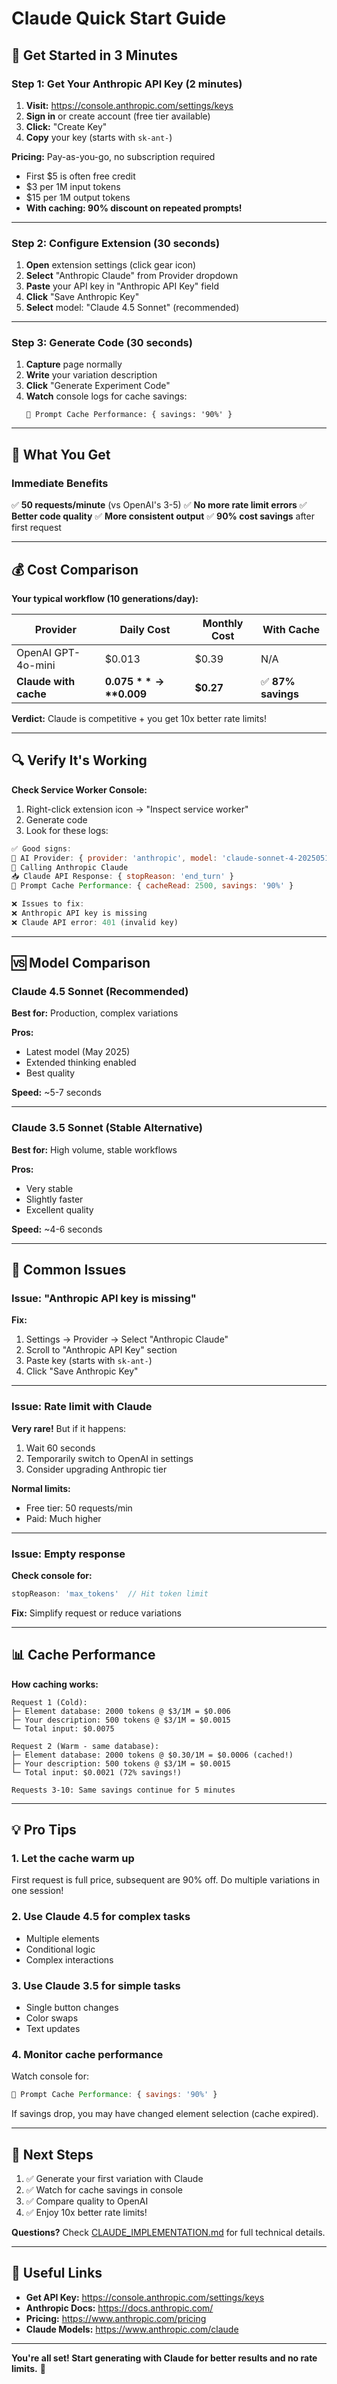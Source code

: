 # Claude Quick Start Guide

## 🚀 Get Started in 3 Minutes

### Step 1: Get Your Anthropic API Key (2 minutes)

1. **Visit:** https://console.anthropic.com/settings/keys
2. **Sign in** or create account (free tier available)
3. **Click:** "Create Key"
4. **Copy** your key (starts with `sk-ant-`)

**Pricing:** Pay-as-you-go, no subscription required
- First $5 is often free credit
- $3 per 1M input tokens
- $15 per 1M output tokens
- **With caching: 90% discount on repeated prompts!**

---

### Step 2: Configure Extension (30 seconds)

1. **Open** extension settings (click gear icon)
2. **Select** "Anthropic Claude" from Provider dropdown
3. **Paste** your API key in "Anthropic API Key" field
4. **Click** "Save Anthropic Key"
5. **Select** model: "Claude 4.5 Sonnet" (recommended)

---

### Step 3: Generate Code (30 seconds)

1. **Capture** page normally
2. **Write** your variation description
3. **Click** "Generate Experiment Code"
4. **Watch** console logs for cache savings:
   ```
   💾 Prompt Cache Performance: { savings: '90%' }
   ```

---

## 🎯 What You Get

### Immediate Benefits

✅ **50 requests/minute** (vs OpenAI's 3-5)
✅ **No more rate limit errors**
✅ **Better code quality**
✅ **More consistent output**
✅ **90% cost savings** after first request

---

## 💰 Cost Comparison

**Your typical workflow (10 generations/day):**

| Provider | Daily Cost | Monthly Cost | With Cache |
|----------|-----------|--------------|------------|
| OpenAI GPT-4o-mini | $0.013 | $0.39 | N/A |
| **Claude with cache** | **$0.075** → **$0.009** | **$0.27** | ✅ **87% savings** |

**Verdict:** Claude is competitive + you get 10x better rate limits!

---

## 🔍 Verify It's Working

**Check Service Worker Console:**

1. Right-click extension icon → "Inspect service worker"
2. Generate code
3. Look for these logs:

```javascript
✅ Good signs:
🤖 AI Provider: { provider: 'anthropic', model: 'claude-sonnet-4-20250514' }
🔮 Calling Anthropic Claude
📥 Claude API Response: { stopReason: 'end_turn' }
💾 Prompt Cache Performance: { cacheRead: 2500, savings: '90%' }

❌ Issues to fix:
❌ Anthropic API key is missing
❌ Claude API error: 401 (invalid key)
```

---

## 🆚 Model Comparison

### Claude 4.5 Sonnet (Recommended)

**Best for:** Production, complex variations

**Pros:**
- Latest model (May 2025)
- Extended thinking enabled
- Best quality

**Speed:** ~5-7 seconds

---

### Claude 3.5 Sonnet (Stable Alternative)

**Best for:** High volume, stable workflows

**Pros:**
- Very stable
- Slightly faster
- Excellent quality

**Speed:** ~4-6 seconds

---

## 🐛 Common Issues

### Issue: "Anthropic API key is missing"

**Fix:**
1. Settings → Provider → Select "Anthropic Claude"
2. Scroll to "Anthropic API Key" section
3. Paste key (starts with `sk-ant-`)
4. Click "Save Anthropic Key"

---

### Issue: Rate limit with Claude

**Very rare!** But if it happens:
1. Wait 60 seconds
2. Temporarily switch to OpenAI in settings
3. Consider upgrading Anthropic tier

**Normal limits:**
- Free tier: 50 requests/min
- Paid: Much higher

---

### Issue: Empty response

**Check console for:**
```javascript
stopReason: 'max_tokens'  // Hit token limit
```

**Fix:** Simplify request or reduce variations

---

## 📊 Cache Performance

**How caching works:**

```
Request 1 (Cold):
├─ Element database: 2000 tokens @ $3/1M = $0.006
├─ Your description: 500 tokens @ $3/1M = $0.0015
└─ Total input: $0.0075

Request 2 (Warm - same database):
├─ Element database: 2000 tokens @ $0.30/1M = $0.0006 (cached!)
├─ Your description: 500 tokens @ $3/1M = $0.0015
└─ Total input: $0.0021 (72% savings!)

Requests 3-10: Same savings continue for 5 minutes
```

---

## 💡 Pro Tips

### 1. Let the cache warm up
First request is full price, subsequent are 90% off. Do multiple variations in one session!

### 2. Use Claude 4.5 for complex tasks
- Multiple elements
- Conditional logic
- Complex interactions

### 3. Use Claude 3.5 for simple tasks
- Single button changes
- Color swaps
- Text updates

### 4. Monitor cache performance
Watch console for:
```javascript
💾 Prompt Cache Performance: { savings: '90%' }
```

If savings drop, you may have changed element selection (cache expired).

---

## 🎯 Next Steps

1. ✅ Generate your first variation with Claude
2. ✅ Watch for cache savings in console
3. ✅ Compare quality to OpenAI
4. ✅ Enjoy 10x better rate limits!

**Questions?** Check [CLAUDE_IMPLEMENTATION.md](CLAUDE_IMPLEMENTATION.md) for full technical details.

---

## 🔗 Useful Links

- **Get API Key:** https://console.anthropic.com/settings/keys
- **Anthropic Docs:** https://docs.anthropic.com/
- **Pricing:** https://www.anthropic.com/pricing
- **Claude Models:** https://www.anthropic.com/claude

---

**You're all set! Start generating with Claude for better results and no rate limits.** 🚀
